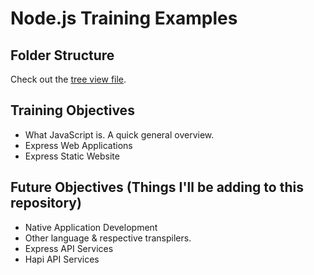 # Node.js Training Examples

## Folder Structure

Check out the [tree view file](tree.md).

## Training Objectives
* What JavaScript is. A quick general overview.
* Express Web Applications
* Express Static Website

## Future Objectives (Things I'll be adding to this repository)
* Native Application Development
* Other language & respective transpilers.
* Express API Services
* Hapi API Services